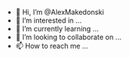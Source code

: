 - 👋 Hi, I’m @AlexMakedonski
- 👀 I’m interested in ...
- 🌱 I’m currently learning ...
- 💞️ I’m looking to collaborate on ...
- 📫 How to reach me ...

<!---
AlexMakedonski/AlexMakedonski is a ✨ special ✨ repository because its `README.md` (this file) appears on your GitHub profile.
You can click the Preview link to take a look at your changes.
--->
